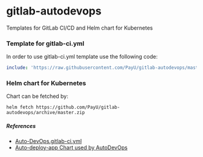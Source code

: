 # gitlab-autodevops

Templates for GitLab CI/CD and Helm chart for Kubernetes

### Template for gitlab-ci.yml

In order to use gitlab-ci.yml template use the following code:

```yaml
include: 'https://raw.githubusercontent.com/PayU/gitlab-autodevops/master/gitlab-ci-template.yml'
```

### Helm chart for Kubernetes

Chart can be fetched by:

```
helm fetch https://github.com/PayU/gitlab-autodevops/archive/master.zip
```

##### References

* [Auto-DevOps.gitlab-ci.yml](https://gitlab.com/gitlab-org/gitlab-ce/blob/master/lib/gitlab/ci/templates/Auto-DevOps.gitlab-ci.yml)
* [Auto-deploy-app Chart used by AutoDevOps](https://gitlab.com/charts/auto-deploy-app/tree/master)